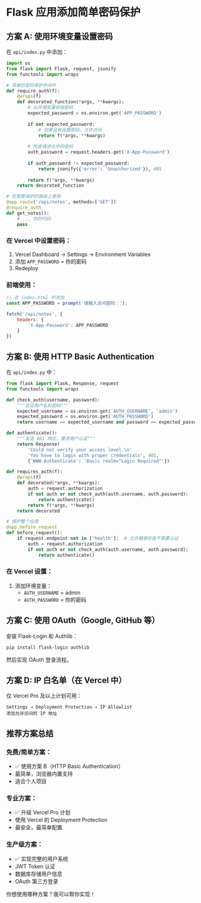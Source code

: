# Flask 应用添加简单密码保护

## 方案 A: 使用环境变量设置密码

在 `api/index.py` 中添加：

```python
import os
from flask import Flask, request, jsonify
from functools import wraps

# 简单的密码保护中间件
def require_auth(f):
    @wraps(f)
    def decorated_function(*args, **kwargs):
        # 从环境变量获取密码
        expected_password = os.environ.get('APP_PASSWORD')
        
        if not expected_password:
            # 如果没有设置密码，允许访问
            return f(*args, **kwargs)
        
        # 检查请求头中的密码
        auth_password = request.headers.get('X-App-Password')
        
        if auth_password != expected_password:
            return jsonify({'error': 'Unauthorized'}), 401
        
        return f(*args, **kwargs)
    return decorated_function

# 在需要保护的路由上使用
@app.route('/api/notes', methods=['GET'])
@require_auth
def get_notes():
    # ... 你的代码
    pass
```

### 在 Vercel 中设置密码：

1. Vercel Dashboard → Settings → Environment Variables
2. 添加 `APP_PASSWORD` = 你的密码
3. Redeploy

### 前端使用：

```javascript
// 在 index.html 中添加
const APP_PASSWORD = prompt('请输入访问密码：');

fetch('/api/notes', {
    headers: {
        'X-App-Password': APP_PASSWORD
    }
})
```

## 方案 B: 使用 HTTP Basic Authentication

在 `api/index.py` 中：

```python
from flask import Flask, Response, request
from functools import wraps

def check_auth(username, password):
    """验证用户名和密码"""
    expected_username = os.environ.get('AUTH_USERNAME', 'admin')
    expected_password = os.environ.get('AUTH_PASSWORD')
    return username == expected_username and password == expected_password

def authenticate():
    """发送 401 响应，要求用户认证"""
    return Response(
        'Could not verify your access level.\n'
        'You have to login with proper credentials', 401,
        {'WWW-Authenticate': 'Basic realm="Login Required"'})

def requires_auth(f):
    @wraps(f)
    def decorated(*args, **kwargs):
        auth = request.authorization
        if not auth or not check_auth(auth.username, auth.password):
            return authenticate()
        return f(*args, **kwargs)
    return decorated

# 保护整个应用
@app.before_request
def before_request():
    if request.endpoint not in ['health']:  # 允许健康检查不需要认证
        auth = request.authorization
        if not auth or not check_auth(auth.username, auth.password):
            return authenticate()
```

### 在 Vercel 设置：

1. 添加环境变量：
   - `AUTH_USERNAME` = admin
   - `AUTH_PASSWORD` = 你的密码

## 方案 C: 使用 OAuth（Google, GitHub 等）

安装 Flask-Login 和 Authlib：

```bash
pip install flask-login authlib
```

然后实现 OAuth 登录流程。

## 方案 D: IP 白名单（在 Vercel 中）

仅 Vercel Pro 及以上计划可用：

```
Settings → Deployment Protection → IP Allowlist
添加允许访问的 IP 地址
```

## 推荐方案总结

### 免费/简单方案：
- ✅ 使用方案 B（HTTP Basic Authentication）
- 最简单，浏览器内置支持
- 适合个人项目

### 专业方案：
- ✅ 升级 Vercel Pro 计划
- 使用 Vercel 的 Deployment Protection
- 最安全，最简单配置

### 生产级方案：
- ✅ 实现完整的用户系统
- JWT Token 认证
- 数据库存储用户信息
- OAuth 第三方登录

你想使用哪种方案？我可以帮你实现！
